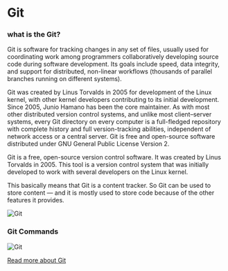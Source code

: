# Git 

### what is the Git?

Git  is software for tracking changes in any set of files, usually used for coordinating work among programmers collaboratively developing source code during software development. Its goals include speed, data integrity, and support for distributed, non-linear workflows (thousands of parallel branches running on different systems).

Git was created by Linus Torvalds in 2005 for development of the Linux kernel, with other kernel developers contributing to its initial development. Since 2005, Junio Hamano has been the core maintainer. As with most other distributed version control systems, and unlike most client–server systems, every Git directory on every computer is a full-fledged repository with complete history and full version-tracking abilities, independent of network access or a central server. Git is free and open-source software distributed under GNU General Public License Version 2.

Git is a free, open-source version control software. It was created by Linus Torvalds in 2005. This tool is a version control system that was initially developed to work with several developers on the Linux kernel.

This basically means that Git is a content tracker. So Git can be used to store content — and it is mostly used to store code because of the other features it provides.


![Git](https://i.morioh.com/2019/11/11/1f265e2d4c43.jpg)

### Git Commands 

![Git](https://miro.medium.com/max/720/1*PHuNOhupnXwBWWUtYuieag.jpeg)


[Read more about Git](https://blog.udemy.com/git-tutorial-a-comprehensive-guide/)